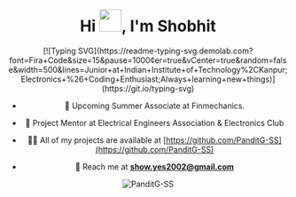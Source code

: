 <h1 align="center">Hi <img src="https://raw.githubusercontent.com/PanditG-SS/PanditG-SS/Hi.gif" width="40px" />, I'm Shobhit</h1>

<div align="center">
  <!-- Your typing SVG code goes here -->
  [![Typing SVG](https://readme-typing-svg.demolab.com?font=Fira+Code&size=15&pause=1000&center=true&vCenter=true&random=false&width=500&lines=Junior+at+Indian+Institute+of+Technology%2CKanpur;Electronics+%26+Coding+Enthusiast;Always+learning+new+things)](https://git.io/typing-svg)


- 🔭 Upcoming Summer Associate at Finmechanics.

- 👯 Project Mentor at Electrical Engineers Association & Electronics Club

- 👨‍💻 All of my projects are available at [https://github.com/PanditG-SS](https://github.com/PanditG-SS)

- 💬 Reach me at **show.yes2002@gmail.com**

<p align="centre"><img src="https://github-readme-stats-five-lyart.vercel.app/api?username=PanditG-SS&show_icons=true" alt="PanditG-SS" /> </p>


